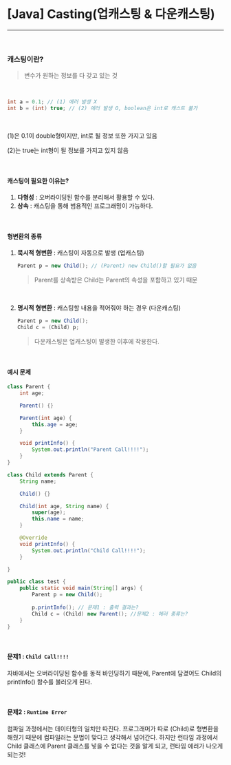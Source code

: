 # [Java] Casting(업캐스팅 & 다운캐스팅)

---

<br>

### 캐스팅이란?

> 변수가 원하는 정보를 다 갖고 있는 것

<br>

```java
int a = 0.1; // (1) 에러 발생 X
int b = (int) true; // (2) 에러 발생 O, boolean은 int로 캐스트 불가
```

<br>

(1)은 0.1이 double형이지만, int로 될 정보 또한 가지고 있음

(2)는 true는 int형이 될 정보를 가지고 있지 않음

<br>

#### 캐스팅이 필요한 이유는?

1. **다형성** : 오버라이딩된 함수를 분리해서 활용할 수 있다.
2. **상속** : 캐스팅을 통해 범용적인 프로그래밍이 가능하다.

<br>

#### 형변환의 종류

1. **묵시적 형변환** : 캐스팅이 자동으로 발생 (업캐스팅)

   ```java
   Parent p = new Child(); // (Parent) new Child()할 필요가 없음
   ```

   > Parent를 상속받은 Child는 Parent의 속성을 포함하고 있기 때문

   <br>

2. **명시적 형변환** : 캐스팅할 내용을 적어줘야 하는 경우 (다운캐스팅)

   ```java
   Parent p = new Child();
   Child c = (Child) p;
   ```

   > 다운캐스팅은 업캐스팅이 발생한 이후에 작용한다.

   <br>

#### 예시 문제

```java
class Parent {
	int age;

	Parent() {}

	Parent(int age) {
		this.age = age;
	}

	void printInfo() {
		System.out.println("Parent Call!!!!");
	}
}

class Child extends Parent {
	String name;

	Child() {}

	Child(int age, String name) {
		super(age);
		this.name = name;
	}

	@Override 
	void printInfo() {
		System.out.println("Child Call!!!!");
	}

}

public class test {
    public static void main(String[] args) {
        Parent p = new Child();
        
        p.printInfo(); // 문제1 : 출력 결과는?
        Child c = (Child) new Parent(); //문제2 : 에러 종류는?
    }
}
```

<br>

#### 문제1 : `Child Call!!!!`

자바에서는 오버라이딩된 함수를 동적 바인딩하기 때문에, Parent에 담겼어도 Child의 printInfo() 함수를 불러오게 된다.

<br>

#### 문제2 : `Runtime Error`

컴파일 과정에서는 데이터형의 일치만 따진다. 프로그래머가 따로 (Child)로 형변환을 해줬기 때문에 컴파일러는 문법이 맞다고 생각해서 넘어간다. 하지만 런타임 과정에서 Child 클래스에 Parent 클래스를 넣을 수 없다는 것을 알게 되고, 런타임 에러가 나오게 되는것!

